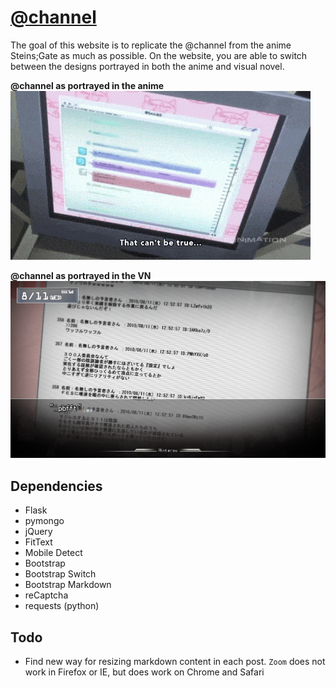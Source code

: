 # [@channel](http://atchannel.space/)
The goal of this website is to replicate the @channel from the anime Steins;Gate as much as possible. On the website, you are able to switch between the designs portrayed in both the anime and visual novel.

**@channel as portrayed in the anime**
!["@channel as portrayed in anime"](static/images/@channel.gif "@channel as portrayed in the anime")

**@channel as portrayed in the VN**
!["@channel as portrayed in the VN"](static/images/VN/vn3.png "@channel as portrayed in the VN")

## Dependencies
- Flask
- pymongo
- jQuery
- FitText
- Mobile Detect
- Bootstrap
- Bootstrap Switch
- Bootstrap Markdown
- reCaptcha
- requests (python)

## Todo
- Find new way for resizing markdown content in each post. `Zoom` does not work in Firefox or IE, but does work on Chrome and Safari